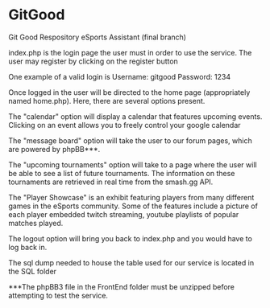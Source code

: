 
# GitGood
Git Good Respository
eSports Assistant (final branch)

index.php is the login page the user must in order to use the service. The user may register by clicking on the register button

One example of a valid login is
Username: gitgood
Password: 1234

Once logged in the user will be directed to the home page (appropriately named home.php).
Here, there are several options present.

The "calendar" option will display a calendar that features upcoming events. Clicking on an event allows you to freely control your google calendar 

The "message board" option will take the user to our forum pages, which are powered by phpBB***.

The "upcoming tournaments" option will take to a page where the user will be able to see a list of future tournaments. The information on these tournaments are retrieved in real time from the smash.gg API.

The "Player Showcase" is an exhibit featuring players from many different games in the eSports community. Some of the features include a picture of each player embedded twitch streaming, youtube playlists of popular matches played.

The logout option will bring you back to index.php and you would have to log back in.


The sql dump needed to house the table used for our service is located in the SQL folder

***The phpBB3 file in the FrontEnd folder must be unzipped before attempting to test the service.
